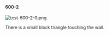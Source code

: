 #### 600-2
![test-600-2-0.png](https://github.com/lil-lab/nlvr/raw/master/nlvr/test/images/6/test-600-2-0.png "test-600-2-0.png")

There is a small black triangle touching the wall.